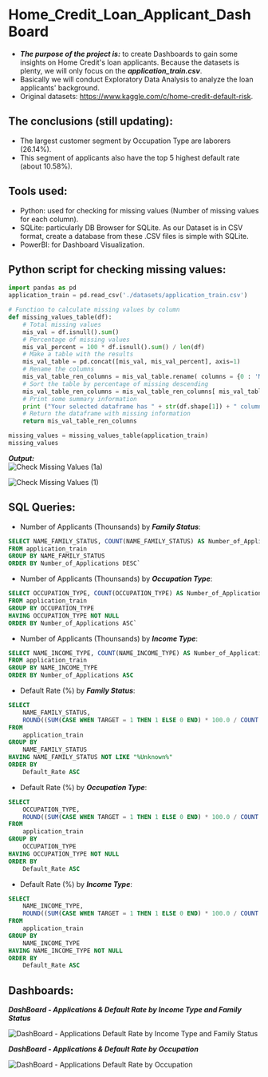 # Home_Credit_Loan_Applicant_DashBoard  
- ***The purpose of the project is:*** to create Dashboards to gain some insights on Home Credit's loan applicants. Because the datasets is plenty, we will only focus on the ***application_train.csv***.   
- Basically we will conduct Exploratory Data Analysis to analyze the loan applicants' background.
- Original datasets: https://www.kaggle.com/c/home-credit-default-risk.

## The conclusions (still updating):
- The largest customer segment by Occupation Type are laborers (26.14%). 
- This segment of applicants also have the top 5 highest default rate (about 10.58%).

## Tools used:
- Python: used for checking for missing values (Number of missing values for each column). 
- SQLite: particularly DB Browser for SQLite. As our Dataset is in CSV format, create a database from these .CSV files is simple with SQLite.
- PowerBI: for Dashboard Visualization.
  
## Python script for checking missing values:
```Python
import pandas as pd
application_train = pd.read_csv('./datasets/application_train.csv')

# Function to calculate missing values by column 
def missing_values_table(df): 
    # Total missing values 
    mis_val = df.isnull().sum() 
    # Percentage of missing values 
    mis_val_percent = 100 * df.isnull().sum() / len(df) 
    # Make a table with the results 
    mis_val_table = pd.concat([mis_val, mis_val_percent], axis=1) 
    # Rename the columns 
    mis_val_table_ren_columns = mis_val_table.rename( columns = {0 : 'Missing Values', 1 : '% of Total Values'}) 
    # Sort the table by percentage of missing descending 
    mis_val_table_ren_columns = mis_val_table_ren_columns[ mis_val_table_ren_columns.iloc[:,1] != 0].sort_values( '% of Total Values', ascending=False).round(1) 
    # Print some summary information 
    print ("Your selected dataframe has " + str(df.shape[1]) + " columns.\n" "There are " + str(mis_val_table_ren_columns.shape[0]) + " columns that have missing values.") 
    # Return the dataframe with missing information 
    return mis_val_table_ren_columns

missing_values = missing_values_table(application_train)
missing_values
```
***Output:***  
![Check Missing Values (1a)](https://github.com/DannyQN123/Home_Credit_Loan_App_DashBoard/assets/107457149/26cf2ba5-2b3b-4e3c-9940-c0f322cf13ea)  

![Check Missing Values (1)](https://github.com/DannyQN123/Home_Credit_Loan_App_DashBoard/assets/107457149/9d116d16-3033-405d-b986-1991836e2326)


## SQL Queries:  

- Number of Applicants (Thounsands) by ***Family Status***:  
```SQL
SELECT NAME_FAMILY_STATUS, COUNT(NAME_FAMILY_STATUS) AS Number_of_Applications
FROM application_train
GROUP BY NAME_FAMILY_STATUS
ORDER BY Number_of_Applications DESC`
```

- Number of Applicants (Thounsands) by ***Occupation Type***:  
```SQL
SELECT OCCUPATION_TYPE, COUNT(OCCUPATION_TYPE) AS Number_of_Applications
FROM application_train  
GROUP BY OCCUPATION_TYPE  
HAVING OCCUPATION_TYPE NOT NULL  
ORDER BY Number_of_Applications ASC`
```

- Number of Applicants (Thounsands) by ***Income Type***:  
```SQL
SELECT NAME_INCOME_TYPE, COUNT(NAME_INCOME_TYPE) AS Number_of_Applications
FROM application_train
GROUP BY NAME_INCOME_TYPE
ORDER BY Number_of_Applications ASC
```

- Default Rate (%) by ***Family Status***:  
```SQL
SELECT
    NAME_FAMILY_STATUS,
    ROUND((SUM(CASE WHEN TARGET = 1 THEN 1 ELSE 0 END) * 100.0 / COUNT(NAME_FAMILY_STATUS)), 2) AS Default_Rate
FROM
    application_train
GROUP BY
    NAME_FAMILY_STATUS
HAVING NAME_FAMILY_STATUS NOT LIKE "%Unknown%"
ORDER BY 
	Default_Rate ASC
```

- Default Rate (%) by ***Occupation Type***:  
```SQL
SELECT
    OCCUPATION_TYPE,
    ROUND((SUM(CASE WHEN TARGET = 1 THEN 1 ELSE 0 END) * 100.0 / COUNT(OCCUPATION_TYPE)), 2) AS Default_Rate
FROM
    application_train
GROUP BY
    OCCUPATION_TYPE
HAVING OCCUPATION_TYPE NOT NULL
ORDER BY 
	Default_Rate ASC
```

- Default Rate (%) by ***Income Type***:  
```SQL
SELECT
    NAME_INCOME_TYPE,
    ROUND((SUM(CASE WHEN TARGET = 1 THEN 1 ELSE 0 END) * 100.0 / COUNT(NAME_INCOME_TYPE)), 2) AS Default_Rate
FROM
    application_train
GROUP BY
    NAME_INCOME_TYPE
HAVING NAME_INCOME_TYPE NOT NULL
ORDER BY 
	Default_Rate ASC
```

## Dashboards:  
***DashBoard - Applications & Default Rate by Income Type and Family Status***  

![DashBoard - Applications   Default Rate by Income Type and Family Status](https://github.com/DannyQN123/Home_Credit_Loan_App_DashBoard/assets/107457149/7e17c709-6d69-4cde-9af1-00592f41111e)

***DashBoard - Applications & Default Rate by Occupation***  

![DashBoard - Applications   Default Rate by Occupation](https://github.com/DannyQN123/Home_Credit_Loan_App_DashBoard/assets/107457149/9344daa0-bb58-470c-a9a1-9081b6a2987d)
